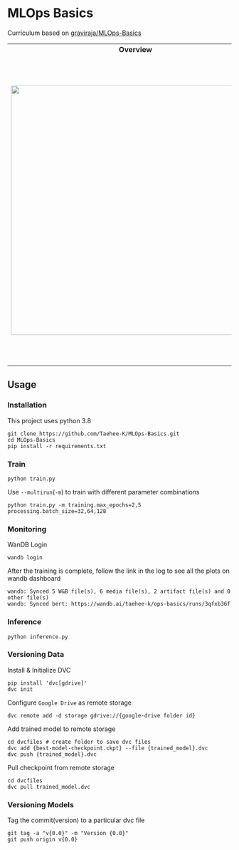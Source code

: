 # MLOps Basics

Curriculum based on [graviraja/MLOps-Basics](https://github.com/graviraja/MLOps-Basics)

<table>
<tr>
    <td align="center"><b>Overview</b></td>
    <td align="center"><b>Weekly Curriculum</b></td>
</tr>
<tr><td>

<img width = 560 src = "https://user-images.githubusercontent.com/63901494/149688252-d8c246ea-b11d-4c0a-9f0b-69a8348bb72c.png">

</td><td>

|  #  |                 Course                 |       Status       |
| :-: | :------------------------------------: | :----------------: |
|  0  |             Project Setup              | :heavy_check_mark: |
|  1  | Model Monitoring<br>Weights and Biases | :heavy_check_mark: |
|  2  |        Configurations<br>Hydra         | :heavy_check_mark: |
|  3  |      Data Version Control<br>DVC       | :heavy_check_mark: |
|  4  |        Model Packaging<br>ONNX         |                    |
|  5  |       Model Packaging<br>Docker        |                    |
|  6  |        CI/CD<br>GitHub Actions         |                    |
|  7  |     Container Registry<br>AWS ECR      |                    |
|  8  |  Serverless Deployment<br>AWS Lambda   |                    |
|  9  |    Prediction Monitoring<br>Kibana     |                    |

</td></tr>
</table>

## Usage

### Installation

This project uses python 3.8

```
git clone https://github.com/Taehee-K/MLOps-Basics.git
cd MLOps-Basics
pip install -r requirements.txt
```

### Train

```
python train.py
```

Use `--multirun`(`-m`) to train with different parameter combinations

```
python train.py -m training.max_epochs=2,5 processing.batch_size=32,64,128
```

### Monitoring

WanDB Login

```
wandb login
```

After the training is complete, follow the link in the log to see all the plots on wandb dashboard

```
wandb: Synced 5 W&B file(s), 6 media file(s), 2 artifact file(s) and 0 other file(s)
wandb: Synced bert: https://wandb.ai/taehee-k/ops-basics/runs/3qfxb36f
```

### Inference

```
python inference.py
```

### Versioning Data

Install & Initialize DVC

```
pip install 'dvc[gdrive]'
dvc init
```

Configure `Google Drive` as remote storage

```
dvc remote add -d storage gdrive://{google-drive folder id}
```

Add trained model to remote storage

```
cd dvcfiles # create folder to save dvc files
dvc add {best-model-checkpoint.ckpt} --file {trained_model}.dvc
dvc push {trained_model}.dvc
```

Pull checkpoint from remote storage

```
cd dvcfiles
dvc pull trained_model.dvc
```

### Versioning Models

Tag the commit(version) to a particular dvc file

```
git tag -a "v{0.0}" -m "Version {0.0}"
git push origin v{0.0}
```
